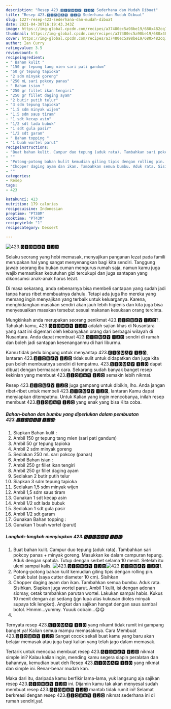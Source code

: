 ```yaml
---
description: "Resep 423.🆂🅸🅾🅼🅰🆈 🅸🅹🅾 Sederhana dan Mudah Dibuat"
title: "Resep 423.🆂🅸🅾🅼🅰🆈 🅸🅹🅾 Sederhana dan Mudah Dibuat"
slug: 1227-resep-423-sederhana-dan-mudah-dibuat
date: 2021-04-30T16:19:43.343Z
image: https://img-global.cpcdn.com/recipes/a37480ec5a98be19/680x482cq70/423🆂🅸🅾🅼🅰🆈-🅸🅹🅾-foto-resep-utama.jpg
thumbnail: https://img-global.cpcdn.com/recipes/a37480ec5a98be19/680x482cq70/423🆂🅸🅾🅼🅰🆈-🅸🅹🅾-foto-resep-utama.jpg
cover: https://img-global.cpcdn.com/recipes/a37480ec5a98be19/680x482cq70/423🆂🅸🅾🅼🅰🆈-🅸🅹🅾-foto-resep-utama.jpg
author: Ian Curry
ratingvalue: 3.5
reviewcount: 6
recipeingredient:
- " Bahan kulit "
- "150 gr tepung tang mien sari pati gandum"
- "50 gr tepung tapioka"
- "2 sdm minyak goreng"
- "250 mL sari pokcoy panas"
- " Bahan isian "
- "250 gr fillet ikan tengiri"
- "250 gr fillet daging ayam"
- "2 butir putih telur"
- "3 sdm tepung tapioka"
- "1,5 sdm minyak wijen"
- "1,5 sdm saus tiram"
- "1 sdt kecap asin"
- "1/2 sdt lada bubuk"
- "1 sdt gula pasir"
- "1/2 sdt garam"
- " Bahan topping "
- "1 buah wortel parut"
recipeinstructions:
- "Buat bahan kulit. Campur duo tepung (aduk rata). Tambahkan sari pokcoy panas + minyak goreng. Masukkan ke dalam campuran tepung. Aduk dengan spatula. Tutup dengan serbet selama 10 menit. Setelah itu uleni sampai kalis."
- ""
- "Potong-potong bahan kulit kemudian giling tipis dengan rolling pin. Cetak bulat (saya cutter diameter 10 cm). Sisihkan"
- "Chopper daging ayam dan ikan. Tambahkan semua bumbu. Aduk rata. Sisihkan. Siapkan juga wortel parut. Ambil 1 kulit, isi dengan adonan siomay, cetak tambahkan parutan wortel. Lakukan sampai habis. Kukus 10 menit dengan api sedang (jgn lupa alas kukusan dioles minyak supaya tdk lengket). Angkat dan sajikan hangat dengan saus sambal botol. Hmmm...yummy. Yuuuk cobain...😋😋"
- ""
categories:
- Resep
tags:
- 423

katakunci: 423 
nutrition: 179 calories
recipecuisine: Indonesian
preptime: "PT30M"
cooktime: "PT43M"
recipeyield: "1"
recipecategory: Dessert

---
```



![423.🆂🅸🅾🅼🅰🆈 🅸🅹🅾](https://img-global.cpcdn.com/recipes/a37480ec5a98be19/680x482cq70/423🆂🅸🅾🅼🅰🆈-🅸🅹🅾-foto-resep-utama.jpg)

Selaku seorang yang hobi memasak, menyajikan panganan lezat pada famili merupakan hal yang sangat menyenangkan bagi kita sendiri. Tanggung jawab seorang ibu bukan cuman mengurus rumah saja, namun kamu juga wajib memastikan kebutuhan gizi tercukupi dan juga santapan yang dikonsumsi anak-anak harus lezat.

Di masa  sekarang, anda sebenarnya bisa membeli santapan yang sudah jadi tanpa harus ribet membuatnya dahulu. Tetapi ada juga lho mereka yang memang ingin menyajikan yang terbaik untuk keluarganya. Karena, menghidangkan masakan sendiri akan jauh lebih higienis dan kita juga bisa menyesuaikan masakan tersebut sesuai makanan kesukaan orang tercinta. 



Mungkinkah anda merupakan seorang penikmat 423.🆂🅸🅾🅼🅰🆈 🅸🅹🅾?. Tahukah kamu, 423.🆂🅸🅾🅼🅰🆈 🅸🅹🅾 adalah sajian khas di Nusantara yang saat ini digemari oleh kebanyakan orang dari berbagai wilayah di Nusantara. Anda dapat membuat 423.🆂🅸🅾🅼🅰🆈 🅸🅹🅾 sendiri di rumah dan boleh jadi santapan kesenanganmu di hari liburmu.

Kamu tidak perlu bingung untuk menyantap 423.🆂🅸🅾🅼🅰🆈 🅸🅹🅾, lantaran 423.🆂🅸🅾🅼🅰🆈 🅸🅹🅾 tidak sulit untuk didapatkan dan juga kita pun boleh membuatnya sendiri di tempatmu. 423.🆂🅸🅾🅼🅰🆈 🅸🅹🅾 dapat dibuat dengan bermacam cara. Sekarang sudah banyak banget resep kekinian yang membuat 423.🆂🅸🅾🅼🅰🆈 🅸🅹🅾 semakin lebih nikmat.

Resep 423.🆂🅸🅾🅼🅰🆈 🅸🅹🅾 juga gampang untuk dibikin, lho. Anda jangan ribet-ribet untuk membeli 423.🆂🅸🅾🅼🅰🆈 🅸🅹🅾, lantaran Kamu dapat menyiapkan ditempatmu. Untuk Kalian yang ingin mencobanya, inilah resep membuat 423.🆂🅸🅾🅼🅰🆈 🅸🅹🅾 yang enak yang bisa Kita coba.

<!--inarticleads1-->

##### Bahan-bahan dan bumbu yang diperlukan dalam pembuatan 423.🆂🅸🅾🅼🅰🆈 🅸🅹🅾:

1. Siapkan  Bahan kulit :
1. Ambil 150 gr tepung tang mien (sari pati gandum)
1. Ambil 50 gr tepung tapioka
1. Ambil 2 sdm minyak goreng
1. Sediakan 250 mL sari pokcoy (panas)
1. Ambil  Bahan isian :
1. Ambil 250 gr fillet ikan tengiri
1. Ambil 250 gr fillet daging ayam
1. Sediakan 2 butir putih telur
1. Siapkan 3 sdm tepung tapioka
1. Sediakan 1,5 sdm minyak wijen
1. Ambil 1,5 sdm saus tiram
1. Gunakan 1 sdt kecap asin
1. Ambil 1/2 sdt lada bubuk
1. Sediakan 1 sdt gula pasir
1. Ambil 1/2 sdt garam
1. Gunakan  Bahan topping :
1. Gunakan 1 buah wortel (parut)




<!--inarticleads2-->

##### Langkah-langkah menyiapkan 423.🆂🅸🅾🅼🅰🆈 🅸🅹🅾:

1. Buat bahan kulit. Campur duo tepung (aduk rata). Tambahkan sari pokcoy panas + minyak goreng. Masukkan ke dalam campuran tepung. Aduk dengan spatula. Tutup dengan serbet selama 10 menit. Setelah itu uleni sampai kalis.
<img src="https://img-global.cpcdn.com/steps/4040eedae0d5dedb/160x128cq70/423🆂🅸🅾🅼🅰🆈-🅸🅹🅾-langkah-memasak-1-foto.jpg" alt="423.🆂🅸🅾🅼🅰🆈 🅸🅹🅾"><img src="https://img-global.cpcdn.com/steps/b983e9cb5405455a/160x128cq70/423🆂🅸🅾🅼🅰🆈-🅸🅹🅾-langkah-memasak-1-foto.jpg" alt="423.🆂🅸🅾🅼🅰🆈 🅸🅹🅾">1. 
1. Potong-potong bahan kulit kemudian giling tipis dengan rolling pin. Cetak bulat (saya cutter diameter 10 cm). Sisihkan
1. Chopper daging ayam dan ikan. Tambahkan semua bumbu. Aduk rata. Sisihkan. Siapkan juga wortel parut. Ambil 1 kulit, isi dengan adonan siomay, cetak tambahkan parutan wortel. Lakukan sampai habis. Kukus 10 menit dengan api sedang (jgn lupa alas kukusan dioles minyak supaya tdk lengket). Angkat dan sajikan hangat dengan saus sambal botol. Hmmm...yummy. Yuuuk cobain...😋😋
1. 




Ternyata resep 423.🆂🅸🅾🅼🅰🆈 🅸🅹🅾 yang nikamt tidak rumit ini gampang banget ya! Kalian semua mampu memasaknya. Cara Membuat 423.🆂🅸🅾🅼🅰🆈 🅸🅹🅾 Sangat cocok sekali buat kamu yang baru akan belajar memasak atau juga bagi kalian yang telah jago dalam memasak.

Tertarik untuk mencoba membuat resep 423.🆂🅸🅾🅼🅰🆈 🅸🅹🅾 nikmat simple ini? Kalau kalian ingin, mending kamu segera siapin peralatan dan bahannya, kemudian buat deh Resep 423.🆂🅸🅾🅼🅰🆈 🅸🅹🅾 yang nikmat dan simple ini. Benar-benar mudah kan. 

Maka dari itu, daripada kamu berfikir lama-lama, yuk langsung aja sajikan resep 423.🆂🅸🅾🅼🅰🆈 🅸🅹🅾 ini. Dijamin kamu tak akan menyesal sudah membuat resep 423.🆂🅸🅾🅼🅰🆈 🅸🅹🅾 mantab tidak rumit ini! Selamat berkreasi dengan resep 423.🆂🅸🅾🅼🅰🆈 🅸🅹🅾 nikmat sederhana ini di rumah sendiri,ya!.

